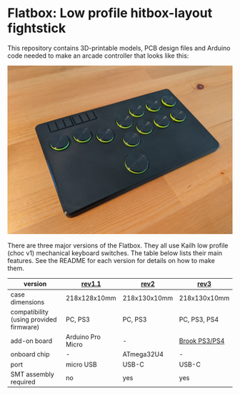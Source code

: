 # Flatbox: Low profile hitbox-layout fightstick

This repository contains 3D-printable models, PCB design files and Arduino code needed to make an arcade controller that looks like this:

![Assembled Flatbox](hardware-rev2/images/Flatbox-rev2b-finished-product.jpg)

There are three major versions of the Flatbox. They all use Kailh low profile (choc v1) mechanical keyboard switches. The table below lists their main features. See the README for each version for details on how to make them.

version | [rev1.1](hardware-rev1.1) | [rev2](hardware-rev2) | [rev3](hardware-rev3)
------- | ------------------------- | --------------------- | ---------------------
case dimensions | 218x128x10mm | 218x130x10mm | 218x130x10mm
compatibility (using provided firmware) | PC, PS3 | PC, PS3 | PC, PS3, PS4
add-on board | Arduino Pro Micro | - | [Brook PS3/PS4](https://www.brookaccessory.com/detail/58690501/)
onboard chip | - | ATmega32U4 | -
port | micro USB | USB-C | USB-C
SMT assembly required | no | yes | yes

